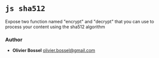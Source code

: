 

<!-- @namespace    sugar.js.crypt -->
<!-- @name    sha512 -->

# ```js sha512 ```


Expose two function named "encrypt" and "decrypt" that you can use to process your content using the sha512 algorithm



### Author
- **Olivier Bossel** <a href="mailto:olivier.bossel@gmail.com">olivier.bossel@gmail.com</a> 

